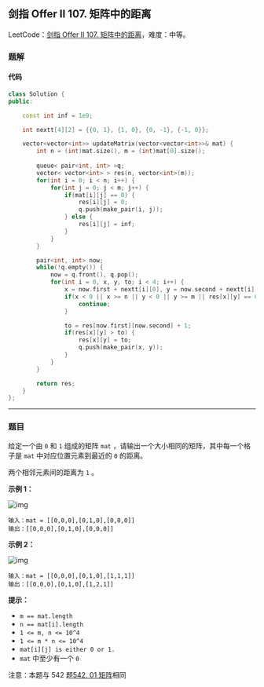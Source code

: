 ## 剑指 Offer II 107. 矩阵中的距离

LeetCode：[剑指 Offer II 107. 矩阵中的距离](https://leetcode.cn/problems/2bCMpM/)，难度：中等。

### 题解

#### 代码

```c++
class Solution {
public:

    const int inf = 1e9;

    int nextt[4][2] = {{0, 1}, {1, 0}, {0, -1}, {-1, 0}};

    vector<vector<int>> updateMatrix(vector<vector<int>>& mat) {
        int n = (int)mat.size(), m = (int)mat[0].size();
        
        queue< pair<int, int> >q;
        vector< vector<int> > res(n, vector<int>(m));
        for(int i = 0; i < n; i++) {
            for(int j = 0; j < m; j++) {
                if(mat[i][j] == 0) {
                    res[i][j] = 0;
                    q.push(make_pair(i, j));
                } else {
                    res[i][j] = inf;
                }
            }
        }

        pair<int, int> now;
        while(!q.empty()) {
            now = q.front(), q.pop();
            for(int i = 0, x, y, to; i < 4; i++) {
                x = now.first + nextt[i][0], y = now.second + nextt[i][1];
                if(x < 0 || x >= n || y < 0 || y >= m || res[x][y] == 0) {
                    continue;
                }

                to = res[now.first][now.second] + 1;
                if(res[x][y] > to) {
                    res[x][y] = to;
                    q.push(make_pair(x, y));
                }
            }
        }

        return res;
    }
};
```



---



### 题目

给定一个由 `0` 和 `1` 组成的矩阵 `mat` ，请输出一个大小相同的矩阵，其中每一个格子是 `mat` 中对应位置元素到最近的 `0` 的距离。

两个相邻元素间的距离为 `1` 。

 

**示例 1：**

![img](https://gitee.com/xwl66/leetcode/raw/master/image/jianZhiOfferII107-1626667201-NCWmuP-image.png)

```
输入：mat = [[0,0,0],[0,1,0],[0,0,0]]
输出：[[0,0,0],[0,1,0],[0,0,0]]
```

**示例 2：**

![img](https://gitee.com/xwl66/leetcode/raw/master/image/jianZhiOfferII107-1626667205-xFxIeK-image.png)

```
输入：mat = [[0,0,0],[0,1,0],[1,1,1]]
输出：[[0,0,0],[0,1,0],[1,2,1]]
```

 

**提示：**

- `m == mat.length`
- `n == mat[i].length`
- `1 <= m, n <= 10^4`
- `1 <= m * n <= 10^4`
- `mat[i][j] is either 0 or 1.`
- `mat` 中至少有一个 `0 `

 

注意：本题与 542 题[542. 01 矩阵](https://leetcode-cn.com/problems/01-matrix/)相同


